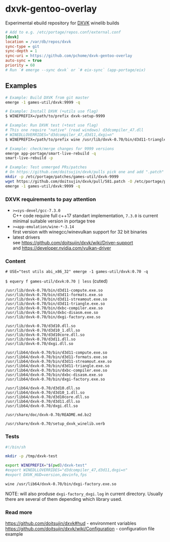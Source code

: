 # dxvk-gentoo-overlay
Experimental ebuild repository for [DXVK](https://github.com/doitsujin/dxvk) winelib builds
```ini
# Add to e.g. /etc/portage/repos.conf/external.conf
[dxvk]
location = /var/db/repos/dxvk
sync-type = git
sync-depth = 1
sync-uri = https://github.com/pchome/dxvk-gentoo-overlay
auto-sync = true
priority = 60
# Run `# emerge --sync dxvk` or `# eix-sync` (app-portage/eix)
```

## Examples
```sh
# Example: Build DXVK from git master
emerge -1 games-util/dxvk:9999 -q

# Example: Install DXVK (+utils use flag)
$ WINEPREFIX=/path/to/prefix dxvk-setup-9999

# Example: Run DXVK test (+test use flag)
# This one require "native" (read windows) d3dcompiler_47.dll
# WINEDLLOVERRIDES="d3dcompiler_47,d3d11,dxgi=n"
$ WINEPREFIX=/path/to/prefix wine /usr/lib/dxvk-0.70/bin/d3d11-triangle.exe.so

# Example: check/merge changes for 9999 versions
emerge app-portage/smart-live-rebuild -q
smart-live-rebuild -p

# Example: Test unmerged PRs/patches
# On https://github.com/doitsujin/dxvk/pulls pick one and add ".patch" to url
mkdir -p /etc/portage/patches/games-util/dxvk-9999
wget https://github.com/doitsujin/dxvk/pull/581.patch -O /etc/portage/patches/games-util/dxvk-9999/0001-patch-name.patch
emerge -1 games-util/dxvk:9999 -q
```

### DXVK requirements to pay attention
* `>=sys-devel/gcc-7.3.0`<br>
  C++ code require full c++17 standart implementation, `7.3.0` is current minimal suitable version in portage tree
* `>=app-emulation/wine-*-3.14`<br>
  first version with winegcc/winevulkan support for 32 bit binaries
* latest drivers<br>
  see https://github.com/doitsujin/dxvk/wiki/Driver-support <br>
  and https://developer.nvidia.com/vulkan-driver

### Content
`# USE="test utils abi_x86_32" emerge -1 games-util/dxvk:0.70 -q`<br>

`$ equery f games-util/dxvk:0.70 | less` (cuted)

```
/usr/lib/dxvk-0.70/bin/d3d11-compute.exe.so
/usr/lib/dxvk-0.70/bin/d3d11-formats.exe.so
/usr/lib/dxvk-0.70/bin/d3d11-streamout.exe.so
/usr/lib/dxvk-0.70/bin/d3d11-triangle.exe.so
/usr/lib/dxvk-0.70/bin/dxbc-compiler.exe.so
/usr/lib/dxvk-0.70/bin/dxbc-disasm.exe.so
/usr/lib/dxvk-0.70/bin/dxgi-factory.exe.so

/usr/lib/dxvk-0.70/d3d10.dll.so
/usr/lib/dxvk-0.70/d3d10_1.dll.so
/usr/lib/dxvk-0.70/d3d10core.dll.so
/usr/lib/dxvk-0.70/d3d11.dll.so
/usr/lib/dxvk-0.70/dxgi.dll.so

/usr/lib64/dxvk-0.70/bin/d3d11-compute.exe.so
/usr/lib64/dxvk-0.70/bin/d3d11-formats.exe.so
/usr/lib64/dxvk-0.70/bin/d3d11-streamout.exe.so
/usr/lib64/dxvk-0.70/bin/d3d11-triangle.exe.so
/usr/lib64/dxvk-0.70/bin/dxbc-compiler.exe.so
/usr/lib64/dxvk-0.70/bin/dxbc-disasm.exe.so
/usr/lib64/dxvk-0.70/bin/dxgi-factory.exe.so

/usr/lib64/dxvk-0.70/d3d10.dll.so
/usr/lib64/dxvk-0.70/d3d10_1.dll.so
/usr/lib64/dxvk-0.70/d3d10core.dll.so
/usr/lib64/dxvk-0.70/d3d11.dll.so
/usr/lib64/dxvk-0.70/dxgi.dll.so

/usr/share/doc/dxvk-0.70/README.md.bz2

/usr/share/dxvk-0.70/setup_dxvk_winelib.verb
```

### Tests
```sh
#!/bin/sh

mkdir -p /tmp/dxvk-test

export WINEPREFIX="$(pwd)/dxvk-test"
#export WINEDLLOVERRIDES="d3dcompiler_47,d3d11,dxgi=n"
#export DXVK_HUD=version,devinfo,fps

wine /usr/lib64/dxvk-0.70/bin/dxgi-factory.exe.so
```
NOTE: will also produse `dxgi-factory_dxgi.log` in current directory. Usually there are several of them depending which library used.

### Read more
https://github.com/doitsujin/dxvk#hud - environment variables<br>
https://github.com/doitsujin/dxvk/wiki/Configuration - configuration file example
